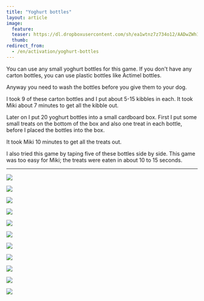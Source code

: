```yaml
---
title: "Yoghurt bottles"
layout: article
image:
  feature:
  teaser: https://dl.dropboxusercontent.com/sh/ea1wtnz7z734o12/AADwZWh1mGqEkNEOvDN9mAgFa/aktivointi/jogurttipullot/DSC52520-245px.jpg
  thumb:
redirect_from:
  - /en/activation/yoghurt-bottles
---
```


You can use any small yoghurt bottles for this game. If you don't have any carton bottles, you can use plastic bottles like Actimel bottles.

Anyway you need to wash the bottles before you give them to your dog.

I took 9 of these carton bottles and I put about 5-15 kibbles in each. It took Miki about 7 minutes to get all the kibble out.

Later on I put 20 yoghurt bottles into a small cardboard box. First I put some small treats on the bottom of the box and also one treat in each bottle, before I placed the bottles into the box.

It took Miki 10 minutes to get all the treats out.

I also tried this game by taping five of these bottles side by side. This game was too easy for Miki; the treats were eaten in about 10 to 15 seconds.

---

[![](https://dl.dropboxusercontent.com/sh/ea1wtnz7z734o12/AADz5irQcBrtq15tTQ7bPH2ja/aktivointi/jogurttipullot/DSC52450-800px.jpg)](https://dl.dropboxusercontent.com/sh/ea1wtnz7z734o12/AACkjk7rzFFlCX441KaMFkw3a/aktivointi/jogurttipullot/DSC52450.jpg)

[![](https://dl.dropboxusercontent.com/sh/ea1wtnz7z734o12/AACnZNYA1xVxm5WSKnlRRbXta/aktivointi/jogurttipullot/DSC52454-800px.jpg)](https://dl.dropboxusercontent.com/sh/ea1wtnz7z734o12/AAA5oIsVRIbwIzuOUZ5z0KIOa/aktivointi/jogurttipullot/DSC52454.jpg)

[![](https://dl.dropboxusercontent.com/sh/ea1wtnz7z734o12/AACsbYP_zuMF1vcHoO9aig8Da/aktivointi/jogurttipullot/DSC52486-800px.jpg)](https://dl.dropboxusercontent.com/sh/ea1wtnz7z734o12/AACRKwLwELiG0PcXHHk0yj6sa/aktivointi/jogurttipullot/DSC52486.jpg)

[![](https://dl.dropboxusercontent.com/sh/ea1wtnz7z734o12/AAAlfKhYGj5KZrNq1OiGAxnqa/aktivointi/jogurttipullot/DSC52520-800px.jpg)](https://dl.dropboxusercontent.com/sh/ea1wtnz7z734o12/AACl2M8csXYqZsYUsjbWBrnYa/aktivointi/jogurttipullot/DSC52520.jpg)

[![](https://dl.dropboxusercontent.com/sh/ea1wtnz7z734o12/AABVWOfRe93UVPNNiQUodDIOa/aktivointi/jogurttipullot/DSC52535-800px.jpg)](https://dl.dropboxusercontent.com/sh/ea1wtnz7z734o12/AABl-3mxaSmN0wd9abfN64bpa/aktivointi/jogurttipullot/DSC52535.jpg)

[![](https://dl.dropboxusercontent.com/sh/ea1wtnz7z734o12/AAA0RqbAFxpw-DWroLf3KMLIa/aktivointi/jogurttipullot/DSC55139-800px.jpg)](https://dl.dropboxusercontent.com/sh/ea1wtnz7z734o12/AADgZHuMWdFdKdeRBJPD0Rnla/aktivointi/jogurttipullot/DSC55139.jpg)

[![](https://dl.dropboxusercontent.com/sh/ea1wtnz7z734o12/AADLK0-Q3Redyl-ZhRIhPjRpa/aktivointi/jogurttipullot/DSC55149-800px.jpg)](https://dl.dropboxusercontent.com/sh/ea1wtnz7z734o12/AAAGteTGhhtKHSD0ZAXpembHa/aktivointi/jogurttipullot/DSC55149.jpg)

[![](https://dl.dropboxusercontent.com/sh/ea1wtnz7z734o12/AAAmt9r-emjsf6v83cRIgSzBa/aktivointi/jogurttipullot/DSC55209-800px.jpg)](https://dl.dropboxusercontent.com/sh/ea1wtnz7z734o12/AADzQL8cOP093l5LCCN0HMkta/aktivointi/jogurttipullot/DSC55209.jpg)

[![](https://dl.dropboxusercontent.com/sh/ea1wtnz7z734o12/AABbSIsjDCON4XMbUWnjr_xFa/aktivointi/jogurttipullot/DSC55273-800px.jpg)](https://dl.dropboxusercontent.com/sh/ea1wtnz7z734o12/AADu8vV1sog5PxrS5oo5ZDqLa/aktivointi/jogurttipullot/DSC55273.jpg)

[![](https://dl.dropboxusercontent.com/sh/ea1wtnz7z734o12/AABYVOJsqBUMokQshJ51ayYna/aktivointi/jogurttipullot/DSC55321-800px.jpg)](https://dl.dropboxusercontent.com/sh/ea1wtnz7z734o12/AADeIUnuxmD7rzjnEuXJtb17a/aktivointi/jogurttipullot/DSC55321.jpg)

[![](https://dl.dropboxusercontent.com/sh/ea1wtnz7z734o12/AAAsaG2-I8MrJ8sYd0QUdm1ga/aktivointi/jogurttipullot/DSC55368-800px.jpg)](https://dl.dropboxusercontent.com/sh/ea1wtnz7z734o12/AAAPXszeZ0T7456y9aDJMxHda/aktivointi/jogurttipullot/DSC55368.jpg)

